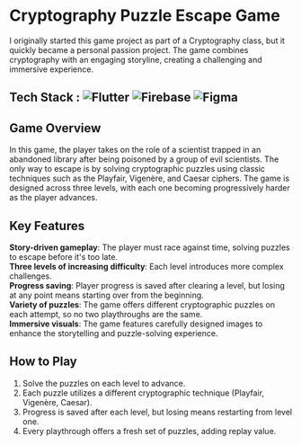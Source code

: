 # Cryptography Puzzle Escape Game
I originally started this game project as part of a Cryptography class, but it quickly became a personal passion project. The game combines cryptography with an engaging storyline, creating a challenging and immersive experience.

## Tech Stack : ![Flutter](https://cdn.jsdelivr.net/npm/simple-icons@v6/icons/flutter.svg)  ![Firebase](https://cdn.jsdelivr.net/npm/simple-icons@v6/icons/firebase.svg)  ![Figma](https://cdn.jsdelivr.net/npm/simple-icons@v6/icons/figma.svg)

## Game Overview
In this game, the player takes on the role of a scientist trapped in an abandoned library after being poisoned by a group of evil scientists. The only way to escape is by solving cryptographic puzzles using classic techniques such as the Playfair, Vigenère, and Caesar ciphers. The game is designed across three levels, with each one becoming progressively harder as the player advances.

## Key Features
**Story-driven gameplay**: The player must race against time, solving puzzles to escape before it's too late.  
**Three levels of increasing difficulty**: Each level introduces more complex challenges.  
**Progress saving**: Player progress is saved after clearing a level, but losing at any point means starting over from the beginning.  
**Variety of puzzles**: The game offers different cryptographic puzzles on each attempt, so no two playthroughs are the same.  
**Immersive visuals**: The game features carefully designed images to enhance the storytelling and puzzle-solving experience.

## How to Play
1. Solve the puzzles on each level to advance.
2. Each puzzle utilizes a different cryptographic technique (Playfair, Vigenère, Caesar).
3. Progress is saved after each level, but losing means restarting from level one.
4. Every playthrough offers a fresh set of puzzles, adding replay value.
